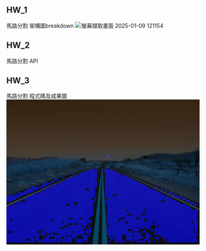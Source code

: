 ## HW_1
馬路分割 架構圖breakdown
![螢幕擷取畫面 2025-01-09 121154](https://github.com/user-attachments/assets/0ddbcce4-56a1-4dd1-979d-d8b10ab26479)
## HW_2
馬路分割 API
## HW_3
馬路分割 程式碼及成果圖
![image](https://github.com/yihong92/nkust_Embedded_system/blob/main/HW3/embedded_system/picture/final.jpg)
